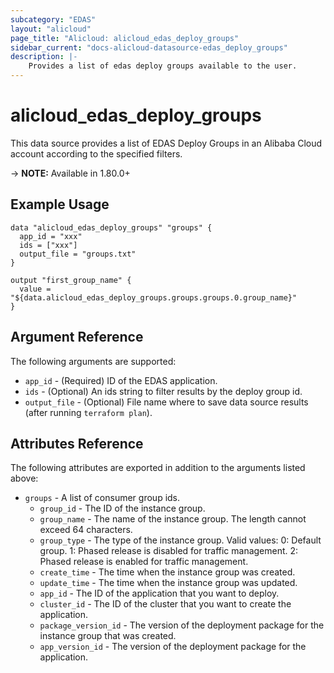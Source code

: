 ```yaml
---
subcategory: "EDAS"
layout: "alicloud"
page_title: "Alicloud: alicloud_edas_deploy_groups"
sidebar_current: "docs-alicloud-datasource-edas_deploy_groups"
description: |-
    Provides a list of edas deploy groups available to the user.
---
```


# alicloud\_edas\_deploy\_groups

This data source provides a list of EDAS Deploy Groups in an Alibaba Cloud account according to the specified filters.

-> **NOTE:** Available in 1.80.0+

## Example Usage

```
data "alicloud_edas_deploy_groups" "groups" {
  app_id = "xxx"
  ids = ["xxx"]
  output_file = "groups.txt"
}

output "first_group_name" {
  value = "${data.alicloud_edas_deploy_groups.groups.groups.0.group_name}"
}
```

## Argument Reference

The following arguments are supported:

* `app_id` - (Required) ID of the EDAS application.
* `ids` - (Optional) An ids string to filter results by the deploy group id. 
* `output_file` - (Optional) File name where to save data source results (after running `terraform plan`).

## Attributes Reference

The following attributes are exported in addition to the arguments listed above:

* `groups` - A list of consumer group ids.
  * `group_id` - The ID of the instance group.
  * `group_name` - The name of the instance group. The length cannot exceed 64 characters.
  * `group_type` - The type of the instance group. Valid values: 0: Default group. 1: Phased release is disabled for traffic management. 2: Phased release is enabled for traffic management.
  * `create_time` - The time when the instance group was created.
  * `update_time` - The time when the instance group was updated.
  * `app_id` - The ID of the application that you want to deploy.
  * `cluster_id` - The ID of the cluster that you want to create the application.
  * `package_version_id` - The version of the deployment package for the instance group that was created.
  * `app_version_id` - The version of the deployment package for the application.
  
